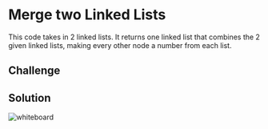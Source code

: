 # Merge two Linked Lists
This code takes in 2 linked lists.  It returns one linked list that combines the 2 given linked lists, making every other node a number from each list.

## Challenge

<!-- Description of the challenge -->

## Solution
![whiteboard](assets/mergeLists.jpeg)